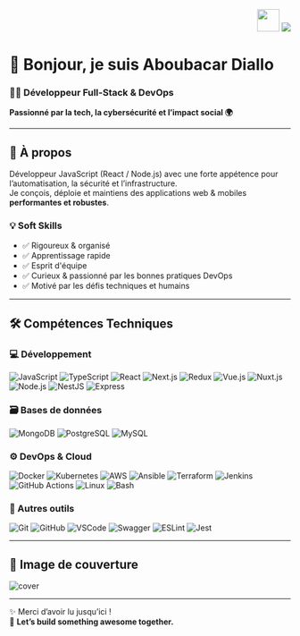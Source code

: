 <div align="right">
  <img src="https://media.giphy.com/media/WUlplcMpOCEmTGBtBW/giphy.gif" width="40">
  <a href="https://www.linkedin.com/in/adiallo3012/" target="_blank">
    <img src="https://img.shields.io/badge/LinkedIn-Aboubacar%20Diallo-blue?logo=LinkedIn&logoColor=white&labelColor=0a66c2">
  </a>
</div>

# 👋 Bonjour, je suis Aboubacar Diallo

### 🧑‍💻 Développeur Full-Stack & DevOps  
**Passionné par la tech, la cybersécurité et l’impact social 🌍**

---

## 🚀 À propos

Développeur JavaScript (React / Node.js) avec une forte appétence pour l’automatisation, la sécurité et l’infrastructure.  
Je conçois, déploie et maintiens des applications web & mobiles **performantes et robustes**.  

### 💡 Soft Skills

- ✅ Rigoureux & organisé  
- ✅ Apprentissage rapide  
- ✅ Esprit d'équipe  
- ✅ Curieux & passionné par les bonnes pratiques DevOps  
- ✅ Motivé par les défis techniques et humains

---

## 🛠️ Compétences Techniques

### 💻 Développement

![JavaScript](https://img.shields.io/badge/-JavaScript-black?style=flat-square&logo=javascript)
![TypeScript](https://img.shields.io/badge/-TypeScript-black?style=flat-square&logo=typescript)
![React](https://img.shields.io/badge/-React-black?style=flat-square&logo=react)
![Next.js](https://img.shields.io/badge/-Next.js-black?style=flat-square&logo=next.js)
![Redux](https://img.shields.io/badge/-Redux-black?style=flat-square&logo=redux)
![Vue.js](https://img.shields.io/badge/-Vue.js-black?style=flat-square&logo=vue.js)
![Nuxt.js](https://img.shields.io/badge/-Nuxt.js-black?style=flat-square&logo=nuxt.js)
![Node.js](https://img.shields.io/badge/-Node.js-black?style=flat-square&logo=node.js)
![NestJS](https://img.shields.io/badge/-NestJS-black?style=flat-square&logo=nestjs)
![Express](https://img.shields.io/badge/-Express-black?style=flat-square&logo=express)

### 🗃️ Bases de données

![MongoDB](https://img.shields.io/badge/-MongoDB-black?style=flat-square&logo=mongodb)
![PostgreSQL](https://img.shields.io/badge/-PostgreSQL-black?style=flat-square&logo=postgresql)
![MySQL](https://img.shields.io/badge/-MySQL-black?style=flat-square&logo=mysql)

### ⚙️ DevOps & Cloud

![Docker](https://img.shields.io/badge/-Docker-black?style=flat-square&logo=docker)
![Kubernetes](https://img.shields.io/badge/-Kubernetes-black?style=flat-square&logo=kubernetes)
![AWS](https://img.shields.io/badge/-AWS-black?style=flat-square&logo=amazon-aws)
![Ansible](https://img.shields.io/badge/-Ansible-black?style=flat-square&logo=ansible)
![Terraform](https://img.shields.io/badge/-Terraform-black?style=flat-square&logo=terraform)
![Jenkins](https://img.shields.io/badge/-Jenkins-black?style=flat-square&logo=jenkins)
![GitHub Actions](https://img.shields.io/badge/-GitHub%20Actions-black?style=flat-square&logo=github-actions)
![Linux](https://img.shields.io/badge/-Linux-black?style=flat-square&logo=linux)
![Bash](https://img.shields.io/badge/-Bash-black?style=flat-square&logo=gnu-bash)

### 🧰 Autres outils

![Git](https://img.shields.io/badge/-Git-black?style=flat-square&logo=git)
![GitHub](https://img.shields.io/badge/-GitHub-black?style=flat-square&logo=github)
![VSCode](https://img.shields.io/badge/-VSCode-black?style=flat-square&logo=visual-studio-code)
![Swagger](https://img.shields.io/badge/-Swagger-black?style=flat-square&logo=swagger)
![ESLint](https://img.shields.io/badge/-ESLint-black?style=flat-square&logo=eslint)
![Jest](https://img.shields.io/badge/-Jest-black?style=flat-square&logo=jest)

---

## 📸 Image de couverture

![cover](https://media.licdn.com/dms/image/v2/D4E16AQGOw4VIB-Zaiw/profile-displaybackgroundimage-shrink_350_1400/profile-displaybackgroundimage-shrink_350_1400/0/1683841221444?e=1738195200&v=beta&t=H3LHWAqIjLdKoitSjDu-uJRzNPBFfQeMdKmteCr5kOk)

---

✨ Merci d’avoir lu jusqu’ici !  
🧡 **Let’s build something awesome together.**
